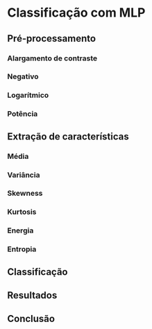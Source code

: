 # Classificação com MLP

## Pré-processamento

### Alargamento de contraste

### Negativo

### Logarítmico

### Potência

## Extração de características

### Média

### Variância

### Skewness

### Kurtosis

### Energia

### Entropia

## Classificação

## Resultados

## Conclusão